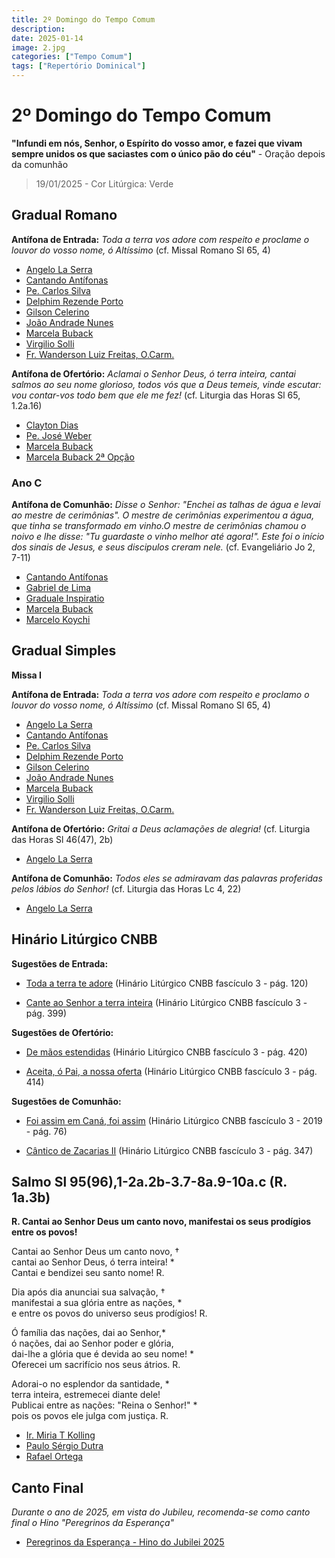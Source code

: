 ```yaml
---
title: 2º Domingo do Tempo Comum
description: 
date: 2025-01-14
image: 2.jpg
categories: ["Tempo Comum"]
tags: ["Repertório Dominical"]
---
```

# 2º Domingo do Tempo Comum

**"Infundi em nós, Senhor, o Espírito do vosso amor, e fazei que vivam sempre unidos os que saciastes com o único pão do céu"** - Oração depois da comunhão

> 19/01/2025 - Cor Litúrgica: Verde

<!--more-->

## Gradual Romano

**Antífona de Entrada:** _Toda a terra vos adore com respeito e proclame o louvor do vosso nome, ó Altíssimo_ (cf. Missal Romano Sl 65, 4)

- [Angelo La Serra](https://youtu.be/Mr6WYcYTquE)
- [Cantando Antífonas](https://youtu.be/C8wcQ-1h80U)
- [Pe. Carlos Silva](https://youtu.be/SC3mmOtU_WU)
- [Delphim Rezende Porto](https://youtu.be/4Fk1SNadPKo)
- [Gilson Celerino](https://youtu.be/S4sjLQRl5ZI)
- [João Andrade Nunes](https://ocantonaliturgia.pt/obras/746/Toda-a-terra-Vos-adore-J-A-Nunes)
- [Marcela Buback](https://youtu.be/_vEwgtNtPg8)
- [Virgilio Solli](https://youtu.be/hCLY5dIOaC8)
- [Fr. Wanderson Luiz Freitas, O.Carm.](https://youtu.be/sgzYY9yk804)

**Antífona de Ofertório:** _Aclamai o Senhor Deus, ó terra inteira, cantai salmos ao seu nome glorioso, todos vós que a Deus temeis, vinde escutar: vou contar-vos todo bem que ele me fez!_ (cf. Liturgia das Horas Sl 65, 1.2a.16)

- [Clayton Dias](https://youtu.be/tj71uziOWS8)
- [Pe. José Weber](https://youtu.be/02faacryHnA)
- [Marcela Buback](https://youtu.be/YRrHgMG5JqQ)
- [Marcela Buback 2ª Opção](https://youtu.be/hgQkps7KMOo)

### Ano C

**Antífona de Comunhão:** _Disse o Senhor: "Enchei as talhas de água e levai ao mestre de cerimônias". O mestre de cerimônias experimentou a água, que tinha se transformado em vinho.O mestre de cerimônias chamou o noivo e lhe disse: "Tu guardaste o vinho melhor até agora!". Este foi o início dos sinais de Jesus, e seus discipulos creram nele._ (cf. Evangeliário Jo 2, 7-11)

- [Cantando Antífonas](https://youtu.be/IdO52YHnjJ0?si=joysf9Kn13f3EFZj)
- [Gabriel de Lima](https://youtu.be/vptpcKU-g7k?si=eu7DmS90ZPXAFTnd)
- [Graduale Inspiratio](https://youtu.be/ndrpRWknAAk?si=W8IIvpPKcRSNy3wy)
- [Marcela Buback](https://youtu.be/ztQbzJrK-CM?si=_arvKtHxBIWtyVgL)
- [Marcelo Koychi](https://youtu.be/n5PbOyb518Q?si=e10zvMBW3_egXVPi)

<!--
### Ano A

**Antífona de Comunhão:** _Com a vossa vitória então exultaremos, levantando as bandeiras em nome do Senhor._ (cf. Liturgia das Horas Sl 19, 6ab)

- [Cantando Antífonas](https://youtu.be/W4CZzKsDGOc)
- [Clayton Dias](https://youtu.be/0s45R1G6TKA)
- [Marcela Buback](https://youtu.be/y7s7aJLmIlg)
- [Mosteiro da Ressureição - Ponta Grossa/PR](https://youtu.be/L6PTAygTDVQ)

### Ano B

**Antífona de Comunhão:** _Disse André a Simão, seu irmão: "Encontramos o Messias, o Cristo", e depois o conduziu a Jesus_ (cf. Bíblia CNBB Jo 1, 41-42)

- [Gabriel de Lima](https://youtu.be/q3UyDT8XBK8?si=URK5XU2aBuKkLXF1)
- [Gilson Celerino](https://youtu.be/HtSMyI9SwxQ?si=rlVFnrQCC_Th8gM-)
- [Graduale Inspiratio](https://youtu.be/0a10zYzVayg?si=oHvWjb0ecD3p-4hg)
- [Marcela Buback](https://youtu.be/UOdQmQLl3aY?si=ThRiNJB7c_jBKSIF)
- [Mônica Siqueira](https://youtu.be/ojVwH5ecL38?si=sIHLcWx0q-PYH-i9)
-->

## Gradual Simples

**Missa I**

**Antífona de Entrada:** _Toda a terra vos adore com respeito e proclamo o louvor do vosso nome, ó Altíssimo_ (cf. Missal Romano Sl 65, 4)

- [Angelo La Serra](https://youtu.be/Mr6WYcYTquE)
- [Cantando Antífonas](https://youtu.be/C8wcQ-1h80U)
- [Pe. Carlos Silva](https://youtu.be/SC3mmOtU_WU)
- [Delphim Rezende Porto](https://youtu.be/4Fk1SNadPKo)
- [Gilson Celerino](https://youtu.be/S4sjLQRl5ZI)
- [João Andrade Nunes](https://ocantonaliturgia.pt/obras/746/Toda-a-terra-Vos-adore-J-A-Nunes)
- [Marcela Buback](https://youtu.be/_vEwgtNtPg8)
- [Virgilio Solli](https://youtu.be/hCLY5dIOaC8)
- [Fr. Wanderson Luiz Freitas, O.Carm.](https://youtu.be/sgzYY9yk804)

**Antífona de Ofertório:** _Gritai a Deus aclamações de alegria!_ (cf. Liturgia das Horas Sl 46(47), 2b)

- [Angelo La Serra](https://youtu.be/p7l-pyandfQ)

**Antífona de Comunhão:** _Todos eles se admiravam das palavras proferidas pelos lábios do Senhor!_ (cf. Liturgia das Horas Lc 4, 22)

- [Angelo La Serra](https://youtu.be/7iuD_MvBCr4)

## Hinário Litúrgico CNBB

**Sugestões de Entrada:**

- [Toda a terra te adore](https://youtu.be/4AgEFpEzwKI?si=renAgaqOzhFy4NTC)
(Hinário Litúrgico CNBB fascículo 3 - pág. 120)

- [Cante ao Senhor a terra inteira](https://youtu.be/JEeM7WAxfIk)
(Hinário Litúrgico CNBB fascículo 3 - pág. 399)

**Sugestões de Ofertório:**

- [De mãos estendidas](https://youtu.be/qVM-dutm_As?si=xJ-mdhbMQP2pr4hV)
(Hinário Litúrgico CNBB fascículo 3 - pág. 420)

- [Aceita, ó Pai, a nossa oferta](https://1drv.ms/u/s!AtE1n6ZIXolwkqUXbsuJ7zjHBj_d2Q)
(Hinário Litúrgico CNBB fascículo 3 - pág. 414)

**Sugestões de Comunhão:**

- [Foi assim em Caná, foi assim](https://1drv.ms/u/s!AtE1n6ZIXolwl-c9lcjAgKK7eP4rBQ?e=qTlY1p)
(Hinário Litúrgico CNBB fascículo 3 - 2019 - pág. 76)

- [Cântico de Zacarias II](https://youtu.be/-SouswZmuW4)
(Hinário Litúrgico CNBB fascículo 3 - pág. 347)

<!-- Ano B
[És Jesus, o Cordeiro de Deus](https://youtu.be/VWRZiD4sXs8)
(Hinário Litúrgico CNBB fascículo 3 - pág. 247)

[Eis aqui o Cordeiro de Deus](https://youtu.be/WYe3bUJB_HM)
(Pe. José Weber, SVD - Cantos do Evangelho vol. 5)
%%

## Salmo - Sl 39(40),2.4ab.7-8a.8b-9.10 (R.8a.9a)

**R.:** **Eu disse: Eis que venho, Senhor, com prazer faço a vossa vontade!**

Esperando, esperei no Senhor,*
e inclinando-se, ouviu meu clamor.
Canto novo ele pôs em meus lábios,*
um poema em louvor ao Senhor. R.

Sacrifício e oblação não quisestes,*
mas abristes, Senhor, meus ouvidos;
não pedistes ofertas nem vítimas,*
holocaustos por nossos pecados. R.

E então eu vos disse: "Eis que venho!"*
Sobre mim está escrito no livro:
"Com prazer faço a vossa vontade,*
guardo em meu coração vossa lei!" R.

Boas-novas de vossa justiça †
anunciei numa grande assembleia;*
vós sabeis: não fechei os meus lábios! R

- [Pe. José Weber, SVD](https://youtu.be/C4lqGA1YRZw?si=XTdA7Er3EPvOHkUF)
- [Marcela Buback](https://youtu.be/vidnkNyaRII)
- [Paulo Neto](https://youtu.be/Qp8IxpXEXbk?t=75)
-->

## Salmo Sl 95(96),1-2a.2b-3.7-8a.9-10a.c (R. 1a.3b)

**R. Cantai ao Senhor Deus um canto novo, manifestai os seus prodígios entre os povos!**

Cantai ao Senhor Deus um canto novo, † <br />
cantai ao Senhor Deus, ó terra inteira! \*<br />
Cantai e bendizei seu santo nome! R.<br />

Dia após dia anunciai sua salvação, †<br />
manifestai a sua glória entre as nações, \*<br />
e entre os povos do universo seus prodígios! R.<br />

Ó família das nações, dai ao Senhor,\*<br />
ó nações, dai ao Senhor poder e glória,<br />
dai-lhe a glória que é devida ao seu nome! \*<br />
Oferecei um sacrifício nos seus átrios. R.<br />

Adorai-o no esplendor da santidade, \*<br />
terra inteira, estremecei diante dele!<br />
Publicai entre as nações: "Reina o Senhor!" \*<br />
pois os povos ele julga com justiça. R.<br />

- [Ir. Miria T Kolling](https://1drv.ms/u/s!AtE1n6ZIXolwl-c-GTozLyq6ci6_kA?e=DX2565)
- [Paulo Sérgio Dutra](https://youtu.be/6Mbcwj5MWQA?si=fnmYTGt9e80ucpaz)
- [Rafael Ortega](https://youtu.be/1BLAlYMh2To?si=zAVi_nGjoUBVjPdH&t=184)

## Canto Final

_Durante o ano de 2025, em vista do Jubileu, recomenda-se como canto final o Hino "Peregrinos da Esperança"_

- [Peregrinos da Esperança - Hino do Jubilei 2025](https://youtu.be/QeRyYOfEpIw?si=1dyuBra13doHm5Kh)

